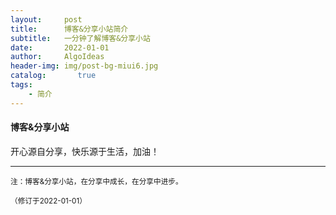 ```yaml
---
layout:     post
title:      博客&分享小站简介
subtitle:   一分钟了解博客&分享小站
date:       2022-01-01
author:     AlgoIdeas
header-img: img/post-bg-miui6.jpg
catalog:       true
tags:
    - 简介
---
```


#### 博客&分享小站

开心源自分享，快乐源于生活，加油！

------

<small>注：博客&分享小站，在分享中成长，在分享中进步。</small>

<small>（修订于2022-01-01）</small>
